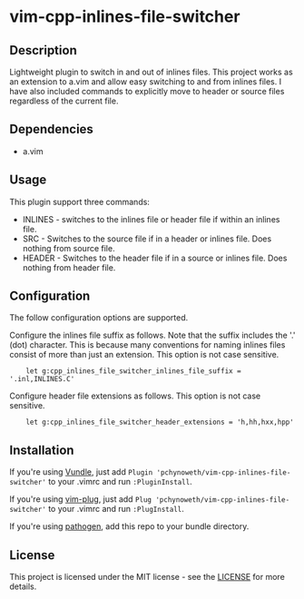 vim-cpp-inlines-file-switcher
=============================

Description
-----------
Lightweight plugin to switch in and out of inlines files. This project works as
an extension to a.vim and allow easy switching to and from inlines files.  I
have also included commands to explicitly move to header or source files
regardless of the current file.

Dependencies
------------
- a.vim

Usage
-----
This plugin support three commands:
- INLINES - switches to the inlines file or header file if within an inlines file.
- SRC - Switches to the source file if in a header or inlines file.   Does nothing from source file.
- HEADER - Switches to the header file if in a source or inlines file.   Does nothing from header file.

Configuration
-------------
The follow configuration options are supported.

Configure the inlines file suffix as follows.  Note that the suffix includes the '.' (dot) character.
This is because many conventions for naming inlines files consist of more than just an extension.
This option is not case sensitive.
```vim
    let g:cpp_inlines_file_switcher_inlines_file_suffix = '.inl,INLINES.C'
```

Configure header file extensions as follows.  This option is not case sensitive.
```vim
    let g:cpp_inlines_file_switcher_header_extensions = 'h,hh,hxx,hpp'
```
Installation
------------
If you're using [Vundle](https://github.com/VundleVim/Vundle.vim),
just add `Plugin 'pchynoweth/vim-cpp-inlines-file-switcher'` to your .vimrc and run `:PluginInstall`.

If you're using [vim-plug](https://github.com/junegunn/vim-plug),
just add `Plug 'pchynoweth/vim-cpp-inlines-file-switcher'` to your .vimrc and run `:PlugInstall`.

If you're using [pathogen](https://github.com/tpope/vim-pathogen),
add this repo to your bundle directory.

License
-------
This project is licensed under the MIT license - see the [LICENSE](LICENSE) for more details.
